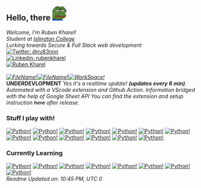 
## Hello, there ![hi](https://raw.githubusercontent.com/rubenkharel/rubenkharel.github.io/master/namaskaram-mini.gif)
*Welcome, I'm Ruben Kharel!* <br />
*Student at [Islington College](https://islington.edu.np)* <br />
*Lurking towards Secure & Full Stack web development* <br />
[![Twitter: @ru83nnn](https://img.shields.io/twitter/follow/ru83nnn?style=social)](https://twitter.com/ru83nnn) <br />
[![Linkedin: rubenkharel](https://img.shields.io/badge/-rubenkharel-blue?style=flat-square&logo=Linkedin&logoColor=white&link=https://www.linkedin.com/in/rubenkharel/)](https://www.linkedin.com/in/rubenkharel/) <br />
[![Ruben Kharel](https://img.shields.io/github/followers/rubenkharel?label=follow&style=social)](https://github.com/rubenkharel) <br /> <br />
*[![FileName!](https://raster.shields.io/badge/Seen_3_hrs_and_29_min_ago_editing--green?style=for-the-badge&color=red)](https://github.com/rubenkharel)[![FileName!](https://raster.shields.io/badge/-extract.js-yellow?style=for-the-badge&logoColor=red&color=white&logo=canonical)](https://github.com/rubenkharel)[![WorkSpace!](https://raster.shields.io/badge/VScode-language_color_extension_[WSL:_kali_linux]-blue?style=for-the-badge&logo=visual-studio-code)](https://github.com/rubenkharel)*
<br />
**UNDERDEVLOPMENT**
*Yes it's a realtime update! **(updates every 6 min)**. Automated with a VScode extension and Github Action. Information bridged with the help of Google Sheet API You can find the extension and setup instruction ~~here~~ after release.*
### Stuff I play with!
[
![Python!](https://raster.shields.io/badge/Python--blue?style=for-the-badge&logo=python)](https://github.com/rubenkharel) [![Python!](https://raster.shields.io/badge/javascript--yellow?style=for-the-badge&logo=javascript)](https://github.com/rubenkharel) [![Python!](https://raster.shields.io/badge/Node.js--yelloorange?style=for-the-badge&logoColor=green&logo=node.js)](https://github.com/rubenkharel) [![Python!](https://raster.shields.io/badge/Bash--brightgreen?style=for-the-badge&logoColor=Green&logo=gnu-bash)](https://github.com/rubenkharel) [![Python!](https://raster.shields.io/badge/HTML5--critical?style=for-the-badge&logoColor=orange&logo=html5)](https://github.com/rubenkharel) [![Python!](https://raster.shields.io/badge/CSS3--green?style=for-the-badge&logo=css3)](https://github.com/rubenkharel) [![Python!](https://raster.shields.io/badge/Git--critical?style=for-the-badge&logoColor=orange&logo=git)](https://github.com/rubenkharel) [![Python!](https://raster.shields.io/badge/GITHUB--green?style=for-the-badge&logo=github)](https://github.com/rubenkharel) [![Python!](https://raster.shields.io/badge/Github_actions--9fc?style=for-the-badge&logoColor=deepskyblue&logo=github-actions)](https://github.com/rubenkharel) [![Python!](https://raster.shields.io/badge/Linux--green?style=for-the-badge&logoColor=white&logo=linux)](https://github.com/rubenkharel) [![Python!](https://raster.shields.io/badge/Bug_Bounty--green?style=for-the-badge&logo=hackerone)](https://github.com/rubenkharel) [![Python!](https://raster.shields.io/badge/VS_CODE--blue?style=for-the-badge&logoColor=blue&logo=visual-studio-code)](https://github.com/rubenkharel) [![Python!](https://raster.shields.io/badge/Google_API--blue?style=for-the-badge&logoColor=blue&logo=google-cloud)](https://github.com/rubenkharel)  
### Currently Learning <br />
[![Python!](https://raster.shields.io/badge/Bootstrap--green?style=for-the-badge&logo=bootstrap)](https://github.com/rubenkharel) [![Python!](https://raster.shields.io/badge/react--9cf?style=for-the-badge&logo=react)](https://github.com/rubenkharel) [![Python!](https://raster.shields.io/badge/django--blue?style=for-the-badge&logo=django)](https://github.com/rubenkharel) [![Python!](https://raster.shields.io/badge/LaTex--9cf?style=for-the-badge&logo=latex)](https://github.com/rubenkharel) [![Python!](https://raster.shields.io/badge/markdown--green?style=for-the-badge&logo=markdown)](https://github.com/rubenkharel) [![Python!](https://raster.shields.io/badge/mongo_db--lightgreen?style=for-the-badge&logoColor=lightgreen&logo=mongodb)](https://github.com/rubenkharel) [![Python!](https://raster.shields.io/badge/sass--pink?style=for-the-badge&logoColor=pink&logo=sass)](https://github.com/rubenkharel) [![Python!](https://raster.shields.io/badge/Express--red?style=for-the-badge&logoColor=red&logo=npm)](https://github.com/rubenkharel) 
<br />
*Readme Updated on: 10:45 PM, UTC 0*
